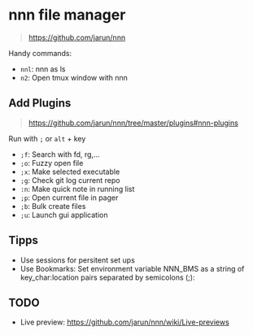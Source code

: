 # nnn file manager

> https://github.com/jarun/nnn

Handy commands:

* `nnl`: nnn as ls
* `n2`: Open tmux window with nnn

## Add Plugins

> https://github.com/jarun/nnn/tree/master/plugins#nnn-plugins

Run with `;` or `alt` + key

* `;f`: Search with fd, rg,...
* `;o`: Fuzzy open file
* `;x`: Make selected executable
* `;g`: Check git log current repo
* `:n`: Make quick note in running list
* `;p`: Open current file in pager
* `;b`: Bulk create files
* `;u`: Launch gui application

## Tipps

* Use sessions for persitent set ups
* Use Bookmarks: Set environment variable NNN_BMS as a string of key_char:location pairs separated by semicolons (;):

## TODO

* Live preview: https://github.com/jarun/nnn/wiki/Live-previews
